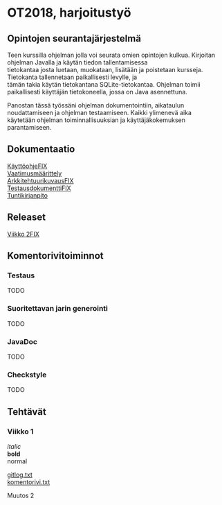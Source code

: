 # OT2018, harjoitustyö  

## Opintojen seurantajärjestelmä

Teen kurssilla ohjelman jolla voi seurata omien opintojen kulkua. Kirjoitan ohjelman Javalla ja käytän tiedon tallentamisessa  
tietokantaa josta luetaan, muokataan, lisätään ja poistetaan kursseja. Tietokanta tallennetaan paikallisesti levylle, ja  
tämän takia käytän tietokantana SQLite-tietokantaa. Ohjelman toimii paikallisesti käyttäjän tietokoneella, jossa on Java asennettuna.  

Panostan tässä työssäni ohjelman dokumentointiin, aikataulun noudattamiseen ja ohjelman testaamiseen. Kaikki ylimenevä aika  
käytetään ohjelman toiminnallisuuksian ja käyttäjäkokemuksen parantamiseen.


## Dokumentaatio
[KäyttöohjeFIX](https://github.com/joonissi/ot-harjoitustyo/blob/master/dokumentaatio/tuntikirjanpito.md)  
[Vaatimusmäärittely](https://github.com/joonissi/ot-harjoitustyo/blob/master/dokumentaatio/vaatimusmaarittely.md)  
[ArkkitehtuurikuvausFIX](https://github.com/joonissi/ot-harjoitustyo/blob/master/dokumentaatio/tuntikirjanpito.md)  
[TestausdokumenttiFIX](https://github.com/joonissi/ot-harjoitustyo/blob/master/dokumentaatio/tuntikirjanpito.md)  
[Tuntikirjanpito](https://github.com/joonissi/ot-harjoitustyo/blob/master/dokumentaatio/tuntikirjanpito.md)  

## Releaset

[Viikko 2FIX](https://github.com/joonissi/ot-harjoitustyo/blob/master/dokumentaatio/tuntikirjanpito.md)

## Komentorivitoiminnot

### Testaus  
TODO  
  
### Suoritettavan jarin generointi  
TODO  
  
###  JavaDoc  
TODO  
  
### Checkstyle  
TODO  
  



## Tehtävät  

### Viikko 1
*italic*  
**bold**  
normal  

[gitlog.txt](https://github.com/joonissi/ot-harjoitustyo/blob/master/laskarit/gitlog.txt)  
[komentorivi.txt](https://github.com/joonissi/ot-harjoitustyo/blob/master/laskarit/komentorivi.txt)  

Muutos 2  
